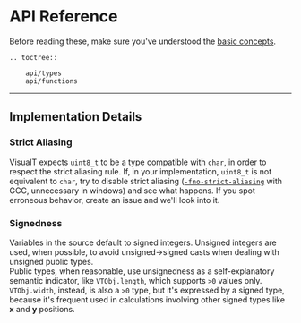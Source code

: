 # API Reference

Before reading these, make sure you've understood the [basic concepts](basic-concepts).

```eval_rst
.. toctree::

    api/types
    api/functions
```

---

## Implementation Details

### Strict Aliasing

VisualT expects ``uint8_t`` to be a type compatible with ``char``, in order to respect the strict aliasing rule. If, in your implementation, ``uint8_t`` is not equivalent to ``char``, try to disable strict aliasing ([`-fno-strict-aliasing`](http://gcc.gnu.org/onlinedocs/gcc-4.6.1/gcc/Optimize-Options.html#index-fstrict_002daliasing-825) with GCC, unnecessary in windows) and see what happens. If you spot erroneous behavior, create an issue and we'll look into it.

### Signedness

Variables in the source default to signed integers. Unsigned integers are used, when possible, to avoid unsigned->signed casts when dealing with unsigned public types.\
Public types, when reasonable, use unsignedness as a self-explanatory semantic indicator, like `VTObj.length`, which supports `>0` values only.\
`VTObj.width`, instead, is also a `>0` type, but it's expressed by a signed type, because it's frequent used in calculations involving other signed types like **x** and **y** positions.
